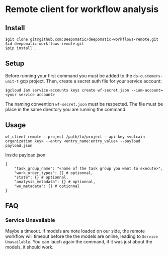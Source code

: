 # Remote client for workflow analysis

## Install

```
$git clone git@github.com:Deepomatic/deepomatic-workflows-remote.git
$cd deepomatic-workflows-remote.git
$pip install .
```

## Setup

Before running your first command you must be added to the `dp-customers-unit-t` gcp project.
Then, create a secret auth file for your service account:

```
$gcloud iam service-accounts keys create wf-secret.json --iam-account=<your service account>
```

The naming convention `wf-secret.json` must be respected. The file must be place in the same directory you
are running the command.


## Usage

`wf_client remote --project /path/to/project --api-key <vulcain organization key> --entry <entry_name:entry_value> --payload payload.json`

Inside payload.json:
```
{
    "task_group_name": "<name of the task group you want to execute>",
    "work_order_types": [] # optionnal,
    "state": {} # optionnal,
    "analysis_metadata": {} # optionnal,
    "wo_metadata": {} # optionnal
}
```

## FAQ

### Service Unavailable

Maybe a timeout. If models are note loaded on our side, the remote workflow
will timeout before the the models are online, leading to `Service Unavailable`.
You can lauch again the command, if it was just about the models, it should work.
